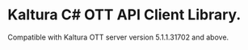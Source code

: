 # Kaltura C# OTT API Client Library.
Compatible with Kaltura OTT server version 5.1.1.31702 and above.
